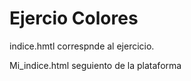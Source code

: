 # Ejercio Colores

indice.hmtl  correspnde al ejercicio.

Mi_indice.html  seguiento de la plataforma
